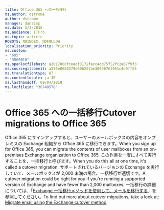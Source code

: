 ```yaml
---
title: Office 365 への一括移行
ms.author: dstrome
author: dstrome
manager: dansimp
ms.date: 5/3/2018
ms.audience: ITPro
ms.topic: article
ROBOTS: NOINDEX, NOFOLLOW
localization_priority: Priority
ms.custom:
- "695"
- "3500010"
ms.openlocfilehash: a2017060fceecf3172facc4cd75f52fc2e07f9f3
ms.sourcegitcommit: a256e8680379c006287ae30996763051c4d9ff85
ms.translationtype: HT
ms.contentlocale: ja-JP
ms.lasthandoff: 09/04/2019
ms.locfileid: "36740578"
---
```

# <a name="cutover-migrations-to-office-365"></a><span data-ttu-id="ffd0c-102">Office 365 への一括移行</span><span class="sxs-lookup"><span data-stu-id="ffd0c-102">Cutover migrations to Office 365</span></span>

<span data-ttu-id="ffd0c-103">Office 365 にサインアップすると、ユーザーのメールボックスの内容をオンプレミスの Exchange 組織から Office 365 に移行できます。</span><span class="sxs-lookup"><span data-stu-id="ffd0c-103">When you sign up for Office 365, you can migrate the contents of user mailboxes from an on-premises Exchange organization to Office 365.</span></span> <span data-ttu-id="ffd0c-104">この作業を一度にすべて実行することを、一括移行と呼びます。</span><span class="sxs-lookup"><span data-stu-id="ffd0c-104">When you do this all at one time, it's called a cutover migration.</span></span> <span data-ttu-id="ffd0c-105">サポートされているバージョンの Exchange を実行していて、メールボックスが 2,000 未満の場合、一括移行が適切です。</span><span class="sxs-lookup"><span data-stu-id="ffd0c-105">A cutover migration could be right for you if you're running a supported version of Exchange and have fewer than 2,000 mailboxes.</span></span> <span data-ttu-id="ffd0c-106">一括移行の詳細については、「[Exchange 一括移行メソッドを使用して、メールを移行する](https://docs.microsoft.com/Exchange/mailbox-migration/cutover-migration-to-office-365)」を参照してください。</span><span class="sxs-lookup"><span data-stu-id="ffd0c-106">To find out more about cutover migrations, take a look at: [Migrate email using the Exchange cutover method](https://docs.microsoft.com/Exchange/mailbox-migration/cutover-migration-to-office-365).</span></span>
  